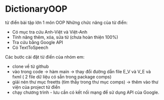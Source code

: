 # DictionaryOOP
từ điển bài tập lớn 1 môn OOP
Những chức năng của từ điển: 
- Có mục tra cứu Anh-Việt và Việt-Anh
- Tính năng thêm, xóa, sửa từ (chưa hoàn thiện 100%)
- Tra cứu bằng Google API
- Có TextToSpeech


Các bước cài đặt từ điển của nhóm em:
- clone về từ github
- vào trong code -> hàm main -> thay đổi đường dẫn file E_V và V_E và fxml ( 2 file dữ liệu có sẵn trong package comps)
- giải nén thư mục freetts (tìm thấy trong thư mục comps) -> thêm vào thư viện của project từ điển
- chạy chương trình -  lưu cần có kết nối mạng để sử dụng API của Google.
